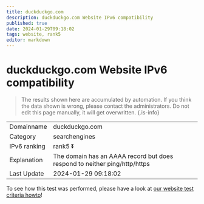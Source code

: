 ```yaml
---
title: duckduckgo.com
description: duckduckgo.com Website IPv6 compatibility
published: true
date: 2024-01-29T09:18:02
tags: website, rank5
editor: markdown
---
```


# duckduckgo.com Website IPv6 compatibility

> The results shown here are accumulated by automation. If you think the data shown is wrong, please contact the administrators. 
> Do not edit this page manually, it will get overwritten.
{.is-info}


|   |   |
| - | - |
| Domainname | duckduckgo.com
| Category | searchengines |
| IPv6 ranking | rank5 :arrow_double_down: |
| Explanation | The domain has an AAAA record but does respond to neither ping/http/https |
| Last Update | 2024-01-29 09:18:02 |

To see how this test was performed, please have a look at [our website test criteria howto](/howto/testcriteria/website)!

